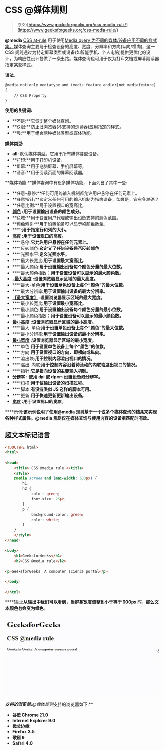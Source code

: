 # CSS @媒体规则

> 原文:[https://www.geeksforgeeks.org/css-media-rule/](https://www.geeksforgeeks.org/css-media-rule/)

**@media** [CSS at-rule](https://www.geeksforgeeks.org/css-at-rules/) 用于使用[Media query 为不同的媒体/设备应用不同的样式集。](https://www.geeksforgeeks.org/css-media-queries/)媒体查询主要用于检查设备的高度、宽度、分辨率和方向(纵向/横向)。这一 CSS 规则通过为特定屏幕类型或设备(如智能手机、个人电脑)提供更优化的设计，为响应性设计提供了一条出路。媒体查询也可用于仅为打印文档或屏幕阅读器指定某些样式。

**语法:**

```html
@media not|only mediatype and (media feature and|or|not mediafeature) 
{
    // CSS Property
}
```

**使用的关键词:**

*   **不是:**它恢复整个媒体查询。
*   **仅限:**防止旧浏览器(不支持的浏览器)应用指定的样式。
*   **和:**用于组合两种媒体类型或媒体功能。

**媒体类型:**

*   **all:** 默认媒体类型。它用于所有媒体类型设备。
*   **打印:**用于打印机设备。
*   **屏幕:**用于电脑屏幕、手机屏幕等。
*   **语音:**用于阅读页面的屏幕阅读器。

**媒体功能:**媒体查询中有很多媒体功能，下面列出了其中一些:

*   **任意-悬停:**任何可用的输入机制都允许用户悬停在任何元素上。
*   **任意指针:**它定义任何可用的输入机制为指向设备，如果是，它有多准确？
*   **任意比例:**用于设置视口的宽高比。
*   [**颜色**](https://www.geeksforgeeks.org/css-colors/) **:用于设置输出设备的颜色成分。**
*   **色域:**用于设置用户代理或输出设备支持的颜色范围。
*   **颜色索引:**用于设置设备可以显示的颜色数量。
*   [](https://www.geeksforgeeks.org/css-grid-property/)****:**用于指定行和列的大小。**
*   **[**高度**](geeksforgeeks.org/css-height-property/) **:用于设置视口的高度。****
*   ****悬停:**它允许用户悬停在任何元素上。**
*   ****反转颜色:**这定义了任何设备是否反转颜色**
*   ****光照水平:**定义光照水平。**
*   ****最大长宽比:**用于设置最大宽高比。**
*   ****最大颜色:**用于设置输出设备每个颜色分量的最大位数。**
*   ****最大颜色指数；**用于设置设备可以显示的最大颜色数。**
*   **[**-最大高度**](https://www.geeksforgeeks.org/css-max-height-property/) **:设置浏览器显示区域的最大高度。****
*   ****最大-单色:**用于设置单色设备上每个“颜色”的最大位数。**
*   ****最大分辨率:**用于设置输出设备的最大分辨率。**
*   **[**【最大宽度】**](https://www.geeksforgeeks.org/css-max-width-property/) **:设置浏览器显示区域的最大宽度。****
*   ****最小长宽比:**用于设置最小宽高比。**
*   ****最小颜色:**用于设置输出设备每个颜色分量的最小位数。**
*   ****最小颜色指数；**用于设置设备可以显示的最小颜色数。**
*   **[**最小高度**](https://www.geeksforgeeks.org/css-min-height-property/) **:设置浏览器显示区域的最小高度。****
*   ****最大-单色:**用于设置单色设备上每个“颜色”的最大位数。**
*   ****最小分辨率:**用于设置输出设备的最小分辨率。**
*   **[**最小宽度**](https://www.geeksforgeeks.org/css-min-width-property/) **:设置浏览器显示区域的最小宽度。****
*   ****单色:**用于设置单色设备上每个“颜色”的位数。**
*   ****方向:**用于设置视口的方向，即横向或纵向。**
*   ****溢出块:**用于控制内容溢出视口的情况。**
*   ****溢出-内联:**用于控制内容沿着待滚动的内联轴溢出视口的情况。**
*   ****指针:**它是指向设备的主要输入机制。**
*   **[**分辨率**](https://www.geeksforgeeks.org/css-value-resolution/) **:** 使用 dpi 或 dpcm 设置设备的分辨率。**
*   ****扫描:**用于做输出设备的扫描过程。**
*   ****脚本:**有没有类似 JS 这样的脚本可用。**
*   ****更新:**用于快速更新更新输出设备。**
*   **[**宽度**](https://www.geeksforgeeks.org/css-width-property/) **:用于设置视口的宽度。****

****示例:**该示例说明了使用@media 规则基于一个或多个媒体查询的结果来实现各种样式属性。@media 规则仅在媒体查询与使用内容的设备相匹配时有效。**

## **超文本标记语言**

```html
<!DOCTYPE html>
<html>

<head>
    <title> CSS @media rule </title>
    <style>
    @media screen and (max-width: 600px) {
        h1,
        h2 {
            color: green;
            font-size: 25px;
        }
        p {
            background-color: green;
            color: white;
        }
    }
    </style>
</head>

<body>
    <h1>GeeksforGeeks</h1>
    <h2>CSS @media rule</h2>

<p>GeeksforGeeks: A computer science portal</p>

</body>

</html>
```

****输出:**从输出中我们可以看到，当屏幕宽度调整到小于等于 600px 时，那么文本颜色也会变为绿色。**

**![](img/c11b6ddd35c2d51671190f686eeeb8c6.png)**

****支持的浏览器:***@媒体规则*支持的浏览器如下:**

*   **谷歌 Chrome 21.0**
*   **Internet Explorer 9.0**
*   **微软边缘**
*   **Firefox 3.5**
*   **歌剧 9**
*   **Safari 4.0**